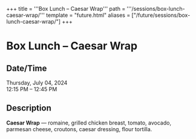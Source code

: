 +++
title = '''Box Lunch – Caesar Wrap'''
path = '''/sessions/box-lunch-caesar-wrap/'''
template = "future.html"
aliases = ["/future/sessions/box-lunch-caesar-wrap/"]
+++

<h1>Box Lunch – Caesar Wrap</h1>

<h2>Date/Time</h2>
<p>Thursday, July 04, 2024<br>
12:15 PM – 12:45 PM</p>
<h2>Description</h2>

<div class="ag87-crtemvc-hsbk"><div class="css-vsf5of"><p class="carina-rte-public-DraftStyleDefault-block"><span style="font-weight: bold;">Caesar Wrap</span> — romaine, grilled chicken breast, tomato, avocado, parmesan cheese, croutons, caesar dressing, flour tortilla.</p></div></div>


